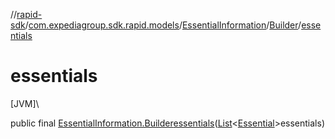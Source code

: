 //[rapid-sdk](../../../../index.md)/[com.expediagroup.sdk.rapid.models](../../index.md)/[EssentialInformation](../index.md)/[Builder](index.md)/[essentials](essentials.md)

# essentials

[JVM]\

public final [EssentialInformation.Builder](index.md)[essentials](essentials.md)([List](https://docs.oracle.com/javase/8/docs/api/java/util/List.html)&lt;[Essential](../../-essential/index.md)&gt;essentials)
